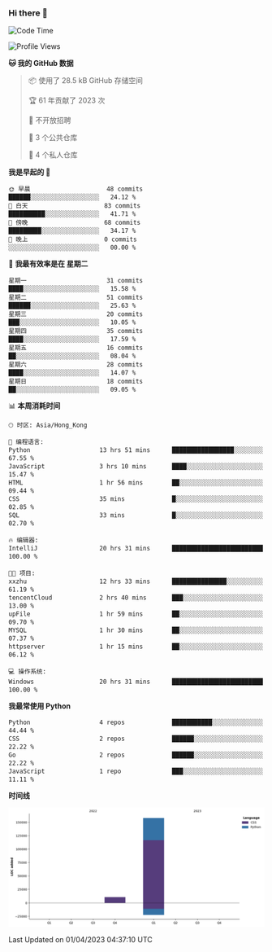### Hi there 👋

<!--
**Mrzqd/Mrzqd** is a ✨ _special_ ✨ repository because its `README.md` (this file) appears on your GitHub profile.

Here are some ideas to get you started:

- 🔭 I’m currently working on ...
- 🌱 I’m currently learning ...
- 👯 I’m looking to collaborate on ...
- 🤔 I’m looking for help with ...
- 💬 Ask me about ...
- 📫 How to reach me: ...
- 😄 Pronouns: ...
- ⚡ Fun fact: ...
-->
<!--START_SECTION:waka-->
![Code Time](http://img.shields.io/badge/Code%20Time-95%20hrs%2057%20mins-blue)

![Profile Views](http://img.shields.io/badge/%E4%B8%AA%E4%BA%BA%E8%B5%84%E6%96%99%E8%A7%82%E7%9C%8B%E6%AC%A1%E6%95%B0-5-blue)

**🐱 我的 GitHub 数据** 

> 📦  使用了 28.5 kB GitHub 存储空间 
 > 
> 🏆 61 年贡献了 2023 次
 > 
> 🚫 不开放招聘
 > 
> 📜 3 个公共仓库 
 > 
> 🔑 4 个私人仓库 
 > 
**我是早起的 🐤** 

```text
🌞 早晨                     48 commits          ██████░░░░░░░░░░░░░░░░░░░   24.12 % 
🌆 白天                     83 commits          ██████████░░░░░░░░░░░░░░░   41.71 % 
🌃 傍晚                     68 commits          █████████░░░░░░░░░░░░░░░░   34.17 % 
🌙 晚上                     0 commits           ░░░░░░░░░░░░░░░░░░░░░░░░░   00.00 % 
```
📅 **我最有效率是在 星期二** 

```text
星期一                      31 commits          ████░░░░░░░░░░░░░░░░░░░░░   15.58 % 
星期二                      51 commits          ██████░░░░░░░░░░░░░░░░░░░   25.63 % 
星期三                      20 commits          ███░░░░░░░░░░░░░░░░░░░░░░   10.05 % 
星期四                      35 commits          ████░░░░░░░░░░░░░░░░░░░░░   17.59 % 
星期五                      16 commits          ██░░░░░░░░░░░░░░░░░░░░░░░   08.04 % 
星期六                      28 commits          ████░░░░░░░░░░░░░░░░░░░░░   14.07 % 
星期日                      18 commits          ██░░░░░░░░░░░░░░░░░░░░░░░   09.05 % 
```


📊 **本周消耗时间** 

```text
🕑︎ 时区: Asia/Hong_Kong

💬 编程语言: 
Python                   13 hrs 51 mins      █████████████████░░░░░░░░   67.55 % 
JavaScript               3 hrs 10 mins       ████░░░░░░░░░░░░░░░░░░░░░   15.47 % 
HTML                     1 hr 56 mins        ██░░░░░░░░░░░░░░░░░░░░░░░   09.44 % 
CSS                      35 mins             █░░░░░░░░░░░░░░░░░░░░░░░░   02.85 % 
SQL                      33 mins             █░░░░░░░░░░░░░░░░░░░░░░░░   02.70 % 

🔥 编辑器: 
IntelliJ                 20 hrs 31 mins      █████████████████████████   100.00 % 

🐱‍💻 项目: 
xxzhu                    12 hrs 33 mins      ███████████████░░░░░░░░░░   61.19 % 
tencentCloud             2 hrs 40 mins       ███░░░░░░░░░░░░░░░░░░░░░░   13.00 % 
upFile                   1 hr 59 mins        ██░░░░░░░░░░░░░░░░░░░░░░░   09.70 % 
MYSQL                    1 hr 30 mins        ██░░░░░░░░░░░░░░░░░░░░░░░   07.37 % 
httpserver               1 hr 15 mins        ██░░░░░░░░░░░░░░░░░░░░░░░   06.12 % 

💻 操作系统: 
Windows                  20 hrs 31 mins      █████████████████████████   100.00 % 
```

**我最常使用 Python** 

```text
Python                   4 repos             ███████████░░░░░░░░░░░░░░   44.44 % 
CSS                      2 repos             ██████░░░░░░░░░░░░░░░░░░░   22.22 % 
Go                       2 repos             ██████░░░░░░░░░░░░░░░░░░░   22.22 % 
JavaScript               1 repo              ███░░░░░░░░░░░░░░░░░░░░░░   11.11 % 
```



**时间线**

![Lines of Code chart](https://raw.githubusercontent.com/Mrzqd/Mrzqd/main/assets/bar_graph.png)


 Last Updated on 01/04/2023 04:37:10 UTC
<!--END_SECTION:waka-->
